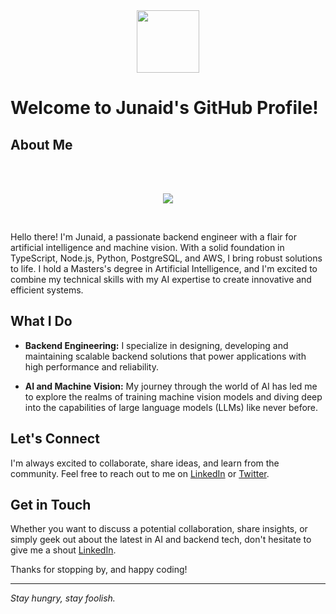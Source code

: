 <div id="header" align="center">
  <img src="https://media.giphy.com/media/M9gbBd9nbDrOTu1Mqx/giphy.gif" width="100"/>
</div>


# Welcome to Junaid's GitHub Profile!

## About Me
<br>
<br>

<p align="center">
  <a href="https://skillicons.dev">
    <img src="https://skillicons.dev/icons?i=js,ts,nodejs,py,aws&theme=dark&perline=5" />
  </a>
</p>

<br>

Hello there! I'm Junaid, a passionate backend engineer with a flair for artificial intelligence and machine vision. With a solid foundation in TypeScript, Node.js, Python, PostgreSQL, and AWS, I bring robust solutions to life. I hold a Masters's degree in Artificial Intelligence, and I'm excited to combine my technical skills with my AI expertise to create innovative and efficient systems.

## What I Do

- **Backend Engineering:** I specialize in designing, developing and maintaining scalable backend solutions that power applications with high performance and reliability.

- **AI and Machine Vision:** My journey through the world of AI has led me to explore the realms of training machine vision models and diving deep into the capabilities of large language models (LLMs) like never before.



## Let's Connect

I'm always excited to collaborate, share ideas, and learn from the community. Feel free to reach out to me on [LinkedIn](https://www.linkedin.com/in/hbawah) or [Twitter](https://twitter.com/Skywalker427).

<!--
## Blog and Learning

Visit my personal blog where I write about my experiences, insights, and tips related to backend development, AI, and everything in between. Stay tuned for in-depth tutorials, best practices, and thought-provoking discussions.

-->

## Get in Touch

Whether you want to discuss a potential collaboration, share insights, or simply geek out about the latest in AI and backend tech, don't hesitate to give me a shout [LinkedIn](www.linkedin.com/in/hbawah).

Thanks for stopping by, and happy coding!


---
_Stay hungry, stay foolish._


